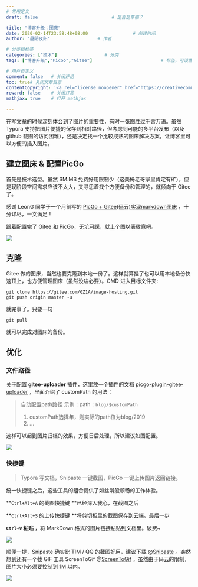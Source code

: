 ```yaml
---
# 常用定义
draft: false	                		# 是否是草稿？

title: "博客升级：图床"
date: 2020-02-14T23:58:48+08:00					# 创建时间
author: "昼阴夜阳"             		# 作者

# 分类和标签
categories: ["技术"]		            # 分类
tags: ["博客升级","PicGo","Gitee"]  						# 标签，可设置多个，用逗号隔开。Hugo会自动生成标签的子URL

# 用户自定义
comment: false   # 关闭评论
toc: true# 关闭文章目录
contentCopyright: '<a rel="license noopener" href="https://creativecommons.org/licenses/by-nc-nd/4.0/" target="_blank">CC BY-NC-ND 4.0</a>'	#自定义文章的版权规则
reward: false	 # 关闭打赏
mathjax: true    # 打开 mathjax

---
```


在写文章的时候深刻体会到了图片的重要性，有时一张图胜过千言万语。虽然 Typora 支持把图片便捷的保存到相对路径，但考虑到可能的多平台发布（以及 github 载图的访问困难），还是决定找一个比较成熟的图床解决方案，让博客里可以方便的插入图片。

## 建立图床 & 配置PicGo

首先是技术选型。虽然 SM.MS 免费好用限制少（这~~美妈~~老哥家里肯定有矿），但是现阶段空间需求应该不太大，又寻思着找个方便备份和管理的，就倾向于 Gitee 了。

感谢 LeonG 同学于一个月前写的 [PicGo + Gitee(码云)实现markdown图床](https://blog.csdn.net/disilll/article/details/103962241) ，十分详尽，一文满足！

跟着配置完了 Gitee 和 PicGo，无坑可踩，就上个图以表敬意吧。

![](https://gitee.com/GZ1A/image-hosting/raw/master/blog/2020/02/20200214063339.png)

## 克隆

Gitee 做的图床，当然也要克隆到本地一份了。这样就算挂了也可以用本地备份快速顶上，也方便管理图床（虽然没啥必要）。CMD 进入目标文件夹:

``` shell
git clone https://gitee.com/GZ1A/image-hosting.git
git push origin master -u
```

就完事了。只要一句

```shell
git pull
```

就可以完成对图床的备份。

## 优化

### 文件路径

关于配置 **gitee-uploader** 插件，这里放一个插件的文档 [picgo-plugin-gitee-uploader](https://github.com/lizhuangs/picgo-plugin-gitee-uploader#readme) ，里面介绍了 customPath 的用法：

>自动配置path路径 示例：path：`blog/$customPath`
>
>1. customPath选择年，则实际的path值为blog/2019
>2. ...

这样可以起到图片归档的效果，方便日后处理，所以建议如图配置。

![](https://gitee.com/GZ1A/image-hosting/raw/master/blog/2020/02/20200214065424.png)

### 快捷键

> Typora 写文档，Snipaste 一键截图，PicGo 一键上传图片返回链接。

统一快捷键之后，这些工具的组合提供了如丝滑般顺畅的工作体验。

**`Ctrl+Alt+A`  的截图快捷键 **已经深入我心，在截图之后

**`Ctrl+Alt+S` 的上传快捷键 **将剪切板里的截图保存到云端。最后一步

**`Ctrl+V` 粘贴** ，将 MarkDown 格式的图片链接粘贴到文档里。破费~

![](https://gitee.com/GZ1A/image-hosting/raw/master/blog/2020/02/20200214070516.png)

顺便一提，Snipaste 确实比 TIM / QQ 的截图好用，建议下载 @[Snipaste]( https://zh.snipaste.com/) 。突然想到还有一个截 GIF 工具 ScreenToGif @[ScreenToGif](https://www.screentogif.com/?l=z)  ，虽然由于码云的限制，图片大小必须要控制到 1M 以内。

![](https://gitee.com/GZ1A/image-hosting/raw/master/blog/2020/02/ETO.gif)

